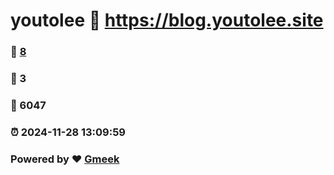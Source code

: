 # youtolee :link: https://blog.youtolee.site 
### :page_facing_up: [8](https://blog.youtolee.site/tag.html) 
### :speech_balloon: 3 
### :hibiscus: 6047 
### :alarm_clock: 2024-11-28 13:09:59 
### Powered by :heart: [Gmeek](https://github.com/Meekdai/Gmeek)
